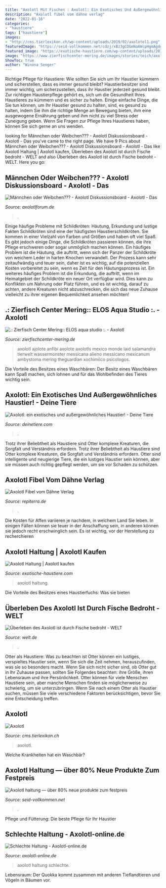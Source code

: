 ```yaml
---
title: "Axolotl Mit Fischen : Axolotl: Ein Exotisches Und Außergewöhnliches Haustier!"
description: "Axolotl fibel vom dähne verlag"
date: "2022-01-16"
categories:
- "haustiere"
tags: ["haustiere"]
images:
- "http://cms.tierlexikon.ch/wp-content/uploads/2019/02/axolotel1.png"
featuredImage: "https://seid-vollkommen.net/cdzj/xBz3gCDGmNaAWcpHgmAgdgHaFj.jpg"
featured_image: "https://exotische-haustiere.com/wp-content/uploads/2018/08/Axolotl-Haltung-e1540230784536.jpg"
image: "https://www.zierfischcenter-mering.de/images/stories/teich/axolotl_smal_2.jpg"
ShowToc: true
author: "Winona Senger"
---
```



Richtige Pflege für Haustiere: Wie sollten Sie sich um Ihr Haustier kümmern und sicherstellen, dass es immer gesund bleibt?
Haustierbesitzer sind immer wichtig, um sicherzustellen, dass ihr Haustier jederzeit gesund bleibt. Zur richtigen Haustierpflege gehört es, sich um die Gesundheit Ihres Haustieres zu kümmern und es sicher zu halten. Einige einfache Dinge, die Sie tun können, um Ihr Haustier gesund zu halten, sind, es gesund zu halten, indem Sie ihm die richtige Menge an Bewegung bieten, ihm eine ausgewogene Ernährung geben und ihm nicht zu viel Stress oder Zuneigung geben. Wenn Sie Fragen zur Pflege Ihres Haustieres haben, können Sie sich gerne an uns wenden.

	

		
looking for Männchen oder Weibchen??? - Axolotl Diskussionsboard - Axolotl - Das you've came to the right page. We have 9 Pics about Männchen oder Weibchen??? - Axolotl Diskussionsboard - Axolotl - Das like Axolotl Haltung | Axolotl kaufen, Überleben des Axolotl ist durch Fische bedroht - WELT and also Überleben des Axolotl ist durch Fische bedroht - WELT. Here you go:
		
    
## Männchen Oder Weibchen??? - Axolotl Diskussionsboard - Axolotl - Das

<img loading=lazy src="http://www.bilder-hochladen.net/files/a8m0-21.jpg" onerror="this.onerror=null;this.src='https://tse4.mm.bing.net/th?id=OIP.uDsteiMRU68YCE27y0uNigHaE7&amp;pid=15.1';" alt="Männchen oder Weibchen??? - Axolotl Diskussionsboard - Axolotl - Das">

_Source: axolotlforum.de_

>. 

	

Einige häufige Probleme mit Schildkröten: Häutung, Erkundung und lustige Fakten
Schildkröten sind eine der häufigsten Haustierschildkröten. Sie kommen in einer Vielzahl von Farben und Größen und haben oft viel Spaß. Es gibt jedoch einige Dinge, die Schildkröten passieren können, die ihre Pflege erschweren oder sogar unmöglich machen können. Ein häufiges Problem ist die Häutung, die auftritt, wenn sich der Panzer der Schildkröte von weichem Leder in harten Knochen verwandelt. Der Prozess kann sehr zeitaufwändig und teuer sein, daher ist es wichtig, auf die potenziellen Kosten vorbereitet zu sein, wenn es Zeit für den Häutungsprozess ist. Ein weiteres häufiges Problem ist die Erkundung, die auftritt, wenn im Heimatgebiet der Schildkröte ein neuer Ort verfügbar wird. Dies kann zu Konflikten um Nahrung oder Platz führen, und es ist wichtig, darauf zu achten, andere Kreaturen nicht abzuschrecken, die sich das neue Zuhause vielleicht zu ihrer eigenen Bequemlichkeit ansehen möchten!

    
## .: Zierfisch Center Mering:: ELOS Aqua Studio :. - Axolotl

<img loading=lazy src="https://www.zierfischcenter-mering.de/images/stories/teich/axolotl_smal_2.jpg" onerror="this.onerror=null;this.src='https://tse4.mm.bing.net/th?id=OIP.PsAk7f4kuPmf2UsK12VSCgAAAA&amp;pid=15.1';" alt=".: Zierfisch Center Mering:: ELOS aqua studio :. - Axolotl">

_Source: zierfischcenter-mering.de_

>axolotl ajolote anfibi axolote axolotls mexico monde laid salamandra tierwelt wassermonster messicana alieno messicano mexicanum ambystoma mering theguardian xochimilco psicologos. 

	

Die Vorteile des Besitzes eines Waschbären: Der Besitz eines Waschbären kann Spaß machen, sich lohnen und für das Wohlbefinden des Tieres wichtig sein.

    
## Axolotl: Ein Exotisches Und Außergewöhnliches Haustier! - Deine Tiere

<img loading=lazy src="https://deinetiere.com/wp-content/uploads/2019/05/den-axolotl-als-haustier.jpg" onerror="this.onerror=null;this.src='https://tse3.mm.bing.net/th?id=OIP.mi4VzTmR56EXtajkbbaCwgAAAA&amp;pid=15.1';" alt="Axolotl: ein exotisches und außergewöhnliches Haustier! - Deine Tiere">

_Source: deinetiere.com_

>. 

	

Trotz ihrer Beliebtheit als Haustiere sind Otter komplexe Kreaturen, die Sorgfalt und Verständnis erfordern.
Trotz ihrer Beliebtheit als Haustiere sind Otter komplexe Kreaturen, die Sorgfalt und Verständnis erfordern. Otter sind intelligente und neugierige Tiere, die ein lustiges Haustier sein können, aber sie müssen auch richtig gepflegt werden, um sie vor Schaden zu schützen.

    
## Axolotl Fibel Vom Dähne Verlag

<img loading=lazy src="http://repiterra.de/wp-content/gallery/axolotl/Axolotl_1_mod.jpg" onerror="this.onerror=null;this.src='https://tse2.mm.bing.net/th?id=OIP.71DmYgvr4CEpi1OC-5lRdQAAAA&amp;pid=15.1';" alt="Axolotl Fibel vom Dähne Verlag">

_Source: repiterra.de_

>. 

	

Die Kosten für Affen variieren je nachdem, in welchem Land Sie leben. In einigen Fällen können sie teuer in der Anschaffung sein, in anderen können sie jedoch recht erschwinglich sein. Es ist wichtig, vor der Herstellung zu recherchieren

    
## Axolotl Haltung | Axolotl Kaufen

<img loading=lazy src="https://exotische-haustiere.com/wp-content/uploads/2018/08/Axolotl-Haltung-e1540230784536.jpg" onerror="this.onerror=null;this.src='https://tse1.mm.bing.net/th?id=OIP.HhtBppxK1cde1JoyQBmqKwHaFj&amp;pid=15.1';" alt="Axolotl Haltung | Axolotl kaufen">

_Source: exotische-haustiere.com_

>axolotl haltung. 

	

Die Vorteile des Besitzes eines Haustierfuchs: Was sie bieten

    
## Überleben Des Axolotl Ist Durch Fische Bedroht - WELT

<img loading=lazy src="https://www.welt.de/img/wissenschaft/umwelt/mobile132259361/5651356257-ci16x9-w1200/MEXICAN-AXOLOTL.jpg" onerror="this.onerror=null;this.src='https://tse1.mm.bing.net/th?id=OIP.vLtkIdixP5HSea06lLwJ4wHaEK&amp;pid=15.1';" alt="Überleben des Axolotl ist durch Fische bedroht - WELT">

_Source: welt.de_

>. 

	

Otter als Haustiere: Was zu beachten ist
Otter können ein lustiges, verspieltes Haustier sein, wenn Sie sich die Zeit nehmen, herauszufinden, was sie so besonders macht. Wenn Sie sich nicht sicher sind, ob Otter gut in Ihr Zuhause passen, sollten Sie Folgendes beachten: ihre Größe, ihren Lebensraum und ihre Persönlichkeit. Otter können für viele Menschen Haustiere sein, aber manche Menschen finden sie möglicherweise zu schwierig, um sie unterzubringen. Wenn Sie nach einem Otter als Haustier suchen, müssen Sie viele verschiedene Faktoren berücksichtigen, bevor Sie eine Entscheidung treffen.

    
## Axolotl

<img loading=lazy src="http://cms.tierlexikon.ch/wp-content/uploads/2019/02/axolotel1.png" onerror="this.onerror=null;this.src='https://tse4.mm.bing.net/th?id=OIP.lvgctCDt7aBvryi4ktXpeAHaFj&amp;pid=15.1';" alt="Axolotl">

_Source: cms.tierlexikon.ch_

>axolotl. 

	

Welche Krankheiten hat ein Waschbär?

    
## Axolotl Haltung — über 80% Neue Produkte Zum Festpreis

<img loading=lazy src="https://seid-vollkommen.net/cdzj/xBz3gCDGmNaAWcpHgmAgdgHaFj.jpg" onerror="this.onerror=null;this.src='https://tse3.mm.bing.net/th?id=OIP.OEmMIQLgFX5o85bsbiG4egAAAA&amp;pid=15.1';" alt="Axolotl haltung — über 80% neue produkte zum festpreis">

_Source: seid-vollkommen.net_

>. 

	

Pflege und Fütterung: Die beste Pflege für Ihr Haustier

    
## Schlechte Haltung - Axolotl-online.de

<img loading=lazy src="https://www.axolotl-online.de/wp-content/uploads/2020/07/Trichodina-Rädertierchen-bei-einem-Axolotl-kiemen-300x241-1.jpg" onerror="this.onerror=null;this.src='https://tse2.mm.bing.net/th?id=OIP.Bn8jji8McXLQhBxWzTnlIQAAAA&amp;pid=15.1';" alt="Schlechte Haltung - Axolotl-online.de">

_Source: axolotl-online.de_

>axolotl haltung schlechte. 

	

Lebensraum: Der Quokka kommt zusammen mit anderen Tieflandtieren und Vögeln in Bäumen vor.

